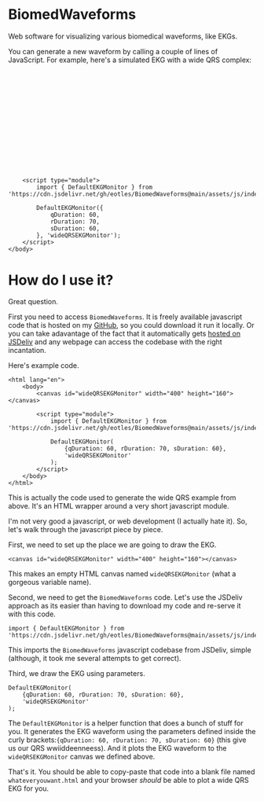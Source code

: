 # BiomedWaveforms
Web software for visualizing various biomedical waveforms, like EKGs.

You can generate a new waveform by calling a couple of lines of JavaScript.
For example, here's a simulated EKG with a wide QRS complex:
<html lang="en">
    <head>
        <title>Wide QRS Example</title>
        <style>
            canvas {
                display: block;
                margin: auto;
            }
        </style>
    </head>
    <body>
        <canvas id="wideQRSEKGMonitor" width="400" height="160"></canvas>
        
        <script type="module">
            import { DefaultEKGMonitor } from 'https://cdn.jsdelivr.net/gh/eotles/BiomedWaveforms@main/assets/js/index.js';

            DefaultEKGMonitor({
                qDuration: 60,
                rDuration: 70,
                sDuration: 60,
            }, 'wideQRSEKGMonitor');
        </script>
    </body>
</html>

# How do I use it?
Great question.

First you need to access ```BiomedWaveforms```.
It is freely available javascript code that is hosted on my [GitHub](), so you could download it run it locally.
Or you can take adavantage of the fact that it automatically gets [hosted on JSDeliv](https://www.jsdelivr.com/package/gh/eotles/BiomedWaveforms) and any webpage can access the codebase with the right incantation.

Here's example code.
```
<html lang="en">
    <body>
        <canvas id="wideQRSEKGMonitor" width="400" height="160"></canvas>

        <script type="module">
            import { DefaultEKGMonitor } from 'https://cdn.jsdelivr.net/gh/eotles/BiomedWaveforms@main/assets/js/index.js';

            DefaultEKGMonitor( 
                {qDuration: 60, rDuration: 70, sDuration: 60}, 
                'wideQRSEKGMonitor'
            );
        </script> 
    </body>
</html>
```
This is actually the code used to generate the wide QRS example from above.
It's an HTML wrapper around a very short javascript module.

I'm not very good a javascript, or web development (I actually hate it).
So, let's walk through the javascript piece by piece.

First, we need to set up the place we are going to draw the EKG.
```
<canvas id="wideQRSEKGMonitor" width="400" height="160"></canvas>
```
This makes an empty HTML canvas named ```wideQRSEKGMonitor``` (what a gorgeous variable name).

Second, we need to get the ```BiomedWaveforms``` code.
Let's use the JSDeliv approach as its easier than having to download my code and re-serve it with this code.
```
import { DefaultEKGMonitor } from 'https://cdn.jsdelivr.net/gh/eotles/BiomedWaveforms@main/assets/js/index.js';
```
This imports the ```BiomedWaveforms``` javascript codebase from JSDeliv, simple (although, it took me several attempts to get correct).

Third, we draw the EKG using parameters.
```
DefaultEKGMonitor( 
    {qDuration: 60, rDuration: 70, sDuration: 60}, 
    'wideQRSEKGMonitor'
);
```
The ```DefaultEKGMonitor``` is a helper function that does a bunch of stuff for you.
It generates the EKG waveform using the parameters defined inside the curly brackets:```{qDuration: 60, rDuration: 70, sDuration: 60}``` (this give us our QRS wwiiddeenneess).
And it plots the EKG waveform to the ```wideQRSEKGMonitor``` canvas we defined above.

That's it.
You should be able to copy-paste that code into a blank file named ```whateveryouwant.html``` and your browser *should* be able to plot a wide QRS EKG for you.
